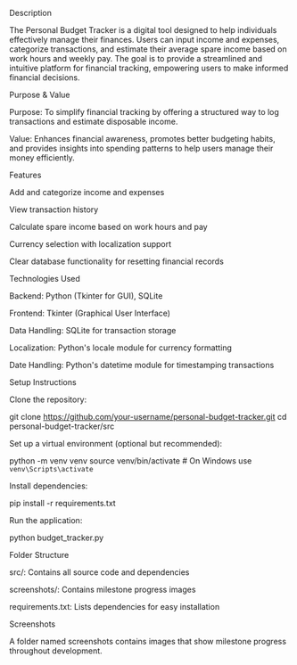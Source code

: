 Description

The Personal Budget Tracker is a digital tool designed to help individuals effectively manage their finances. Users can input income and expenses, categorize transactions, and estimate their average spare income based on work hours and weekly pay. The goal is to provide a streamlined and intuitive platform for financial tracking, empowering users to make informed financial decisions.

Purpose & Value

Purpose: To simplify financial tracking by offering a structured way to log transactions and estimate disposable income.

Value: Enhances financial awareness, promotes better budgeting habits, and provides insights into spending patterns to help users manage their money efficiently.

Features

Add and categorize income and expenses

View transaction history

Calculate spare income based on work hours and pay

Currency selection with localization support

Clear database functionality for resetting financial records

Technologies Used

Backend: Python (Tkinter for GUI), SQLite

Frontend: Tkinter (Graphical User Interface)

Data Handling: SQLite for transaction storage

Localization: Python's locale module for currency formatting

Date Handling: Python's datetime module for timestamping transactions

Setup Instructions

Clone the repository:

git clone https://github.com/your-username/personal-budget-tracker.git
cd personal-budget-tracker/src

Set up a virtual environment (optional but recommended):

python -m venv venv
source venv/bin/activate  # On Windows use `venv\Scripts\activate`

Install dependencies:

pip install -r requirements.txt

Run the application:

python budget_tracker.py

Folder Structure

src/: Contains all source code and dependencies

screenshots/: Contains milestone progress images

requirements.txt: Lists dependencies for easy installation

Screenshots

A folder named screenshots contains images that show milestone progress throughout development.
